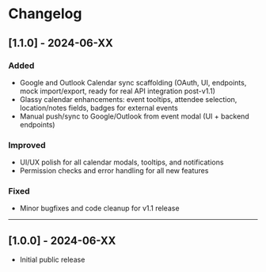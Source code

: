 # Changelog

## [1.1.0] - 2024-06-XX
### Added
- Google and Outlook Calendar sync scaffolding (OAuth, UI, endpoints, mock import/export, ready for real API integration post-v1.1)
- Glassy calendar enhancements: event tooltips, attendee selection, location/notes fields, badges for external events
- Manual push/sync to Google/Outlook from event modal (UI + backend endpoints)

### Improved
- UI/UX polish for all calendar modals, tooltips, and notifications
- Permission checks and error handling for all new features

### Fixed
- Minor bugfixes and code cleanup for v1.1 release

---

## [1.0.0] - 2024-06-XX
- Initial public release 